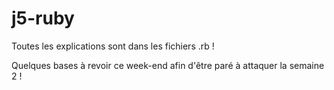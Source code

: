 # j5-ruby

Toutes les explications sont dans les fichiers .rb !

Quelques bases à revoir ce week-end afin d'être paré à attaquer la semaine 2 ! 
